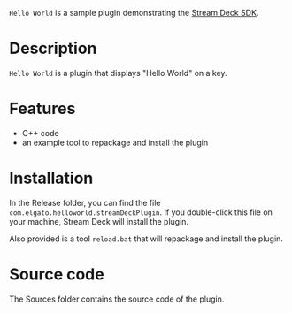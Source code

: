 
`Hello World` is a sample plugin demonstrating the [Stream Deck SDK](https://developer.elgato.com/documentation/stream-deck/).


# Description

`Hello World` is a plugin that displays "Hello World" on a key.


# Features

- C++ code
- an example tool to repackage and install the plugin


# Installation

In the Release folder, you can find the file `com.elgato.helloworld.streamDeckPlugin`. If you double-click this file on your machine, Stream Deck will install the plugin.

Also provided is a tool `reload.bat` that will repackage and install the plugin.

# Source code

The Sources folder contains the source code of the plugin.
